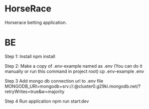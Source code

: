 # HorseRace
Horserace betting application.


# BE
Step 1: Install
npm install

Step 2: Make a copy of .env-example named as .env (You can do it manually or run this command in project root)
cp .env-example .env

Step 3 Add mongo db connection url to .env file
MONGODB_URI=mongodb+srv://:@cluster0.g29ki.mongodb.net/?retryWrites=true&w=majority

Step 4 Run application
npm run start:dev
